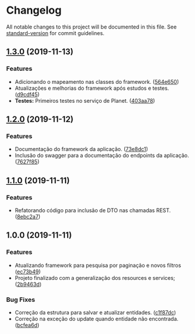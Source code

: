 # Changelog

All notable changes to this project will be documented in this file. See [standard-version](https://github.com/conventional-changelog/standard-version) for commit guidelines.

## [1.3.0](https://github.com/danielso2007/starwarsapi/compare/v1.2.0...v1.3.0) (2019-11-13)


### Features

* Adicionando o mapeamento nas classes do framework. ([564e650](https://github.com/danielso2007/starwarsapi/commit/564e6500ca695837ecd4d58cd60d43a19b559cbd))
* Atualizações e melhorias do framework após estudos e testes. ([d9cdf45](https://github.com/danielso2007/starwarsapi/commit/d9cdf45256939cbab8148d185f8f3143954c2814))
* **Testes:** Primeiros testes no serviço de Planet. ([403aa78](https://github.com/danielso2007/starwarsapi/commit/403aa783f3429ff770480f32db4ac868373c8deb))

## [1.2.0](https://github.com/danielso2007/starwarsapi/compare/v1.1.0...v1.2.0) (2019-11-12)


### Features

* Documentação do framework da aplicação. ([73e8dc1](https://github.com/danielso2007/starwarsapi/commit/73e8dc10337bed0b758ba9d1771738896b14fd47))
* Inclusão do swagger para a documentação do endpoints da aplicação. ([7627f85](https://github.com/danielso2007/starwarsapi/commit/7627f85773acd88cd4c86c54476f60427266d329))

## [1.1.0](https://github.com/danielso2007/starwarsapi/compare/v1.0.0...v1.1.0) (2019-11-11)


### Features

* Refatorando código para inclusão de DTO nas chamadas REST. ([8ebc2a7](https://github.com/danielso2007/starwarsapi/commit/8ebc2a731ab175deb3f9df0fff646f4fea85f765))

## 1.0.0 (2019-11-11)


### Features

* Atualizando framework para pesquisa por paginação e novos filtros ([ec73b49](https://github.com/danielso2007/starwarsapi/commit/ec73b493b3f3de79d6b96e46e757ed7973a636b0))
* Projeto finalizado com a generalização dos resources e services; ([2b9463d](https://github.com/danielso2007/starwarsapi/commit/2b9463d4e55066269608be018bb26699f5b29270))


### Bug Fixes

* Correção da estrutura para salvar e atualizar entidades. ([c1f87dc](https://github.com/danielso2007/starwarsapi/commit/c1f87dc7ee76d7ae7a4430f42b48532768ccb0d2))
* Correção na exceção do update quando entidade não encontrada. ([bcfea6d](https://github.com/danielso2007/starwarsapi/commit/bcfea6d82c6bd7f310f3d386b6e9e8dd2d47bf42))
